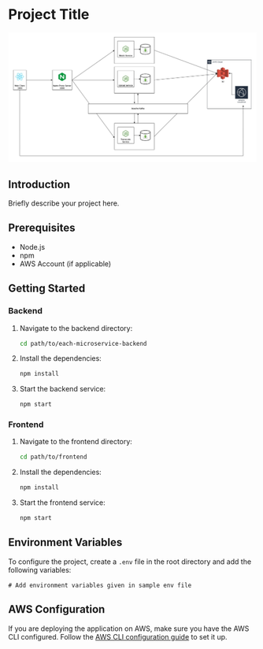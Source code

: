 # Project Title

![System Design](https://github.com/nisarg210/youtube-prototype/blob/master/System%20Design.jpg)

## Introduction

Briefly describe your project here.

## Prerequisites

- Node.js
- npm
- AWS Account (if applicable)

## Getting Started

### Backend

1. Navigate to the backend directory:

   ```bash
   cd path/to/each-microservice-backend
   ```

2. Install the dependencies:

   ```bash
   npm install
   ```

3. Start the backend service:

   ```bash
   npm start
   ```

### Frontend

1. Navigate to the frontend directory:

   ```bash
   cd path/to/frontend
   ```

2. Install the dependencies:

   ```bash
   npm install
   ```

3. Start the frontend service:

   ```bash
   npm start
   ```

## Environment Variables

To configure the project, create a `.env` file in the root directory and add the following variables:

```env
# Add environment variables given in sample env file
```

## AWS Configuration

If you are deploying the application on AWS, make sure you have the AWS CLI configured. Follow the [AWS CLI configuration guide](https://docs.aws.amazon.com/cli/latest/userguide/cli-configure-quickstart.html) to set it up.
